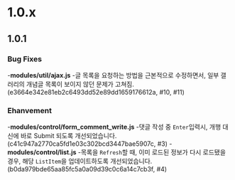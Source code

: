 1.0.x
==========

## 1.0.1

### Bug Fixes
-**modules/util/ajax.js**
 -글 목록을 요청하는 방법을 근본적으로 수정하면서, 일부 갤러리의 개념글 목록이 보이지 않던 문제가 고쳐짐.
  (e3664e342e81eb2c6493dd52e89dd1659176612a, #10, #11)

### Ehanvement
-**modules/control/form_comment_write.js**
 -댓글 작성 중 `Enter`입력시, 개행 대신에 바로 Submit 되도록 개선되었습니다.
  (c41c947a2770ca5fd1e03c302bcd3447bae5907c, #3)
-**modules/control/list.js**
 -목록을 `Refresh`할 때, 이미 로드된 정보가 다시 로드됐을 경우, 해당 `ListItem`을 업데이트하도록 개선되었습니다.
  (b0da979bde65aa85fc5a0a09d39c0c6a14c7cb3f, #4)

